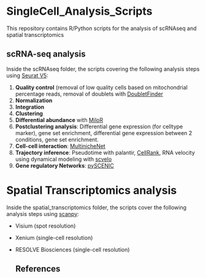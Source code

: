 # SingleCell_Analysis_Scripts

This repository contains R/Python scripts for the analysis of scRNAseq and spatial transcriptomics


## scRNA-seq analysis
Inside the scRNAseq folder, the scripts covering the following analysis steps using [Seurat V5](https://satijalab.org/seurat/):
1. **Quality control** (removal of low quality cells based on mitochondrial percentage reads, removal of doublets with [DoubletFinder](https://github.com/chris-mcginnis-ucsf/DoubletFinder)
2. **Normalization** 
3. **Integration**
4. **Clustering**
5. **Differential abundance** with [MiloR](https://bioconductor.org/packages/release/bioc/vignettes/miloR/inst/doc/milo_demo.html)
6. **Postclustering analysis**: Differential gene expression (for celltype marker), gene set enrichment, differential gene expression between 2 conditions, gene set enrichment.
7. **Cell-cell interaction**: [MultinicheNet](https://github.com/saeyslab/multinichenetr)
8. **Trajectory inference**: Pseudotime with palantir, [CellRank](https://cellrank.readthedocs.io/en/latest/), RNA velocity using dynamical modeling with [scvelo](https://scvelo.readthedocs.io/en/stable/)
9. **Gene regulatory Networks**: [pySCENIC](https://pyscenic.readthedocs.io/en/latest/tutorial.html)


# Spatial Transcriptomics analysis
Inside the spatial_transcriptomics folder, the scripts cover the following analysis steps using [scanpy](https://scanpy.readthedocs.io/en/stable/):
- Visium (spot resolution)
- Xenium (single-cell resolution)
- RESOLVE Biosciences (single-cell resolution)

  ## References
